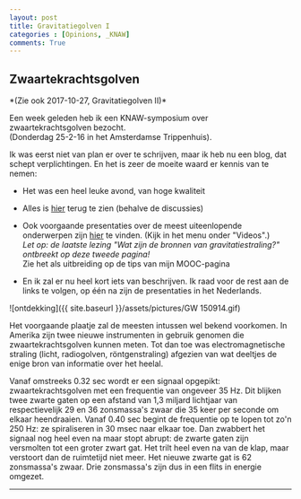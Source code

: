 ```yaml
---
layout: post
title: Gravitatiegolven I
categories : [Opinions, _KNAW]
comments: True
---
```


<h2>Zwaartekrachtsgolven</h2>
*(Zie ook 2017-10-27, Gravitatiegolven II)*

Een week geleden heb ik een KNAW-symposium over zwaartekrachtsgolven bezocht.<br>(Donderdag 25-2-16 in het Amsterdamse Trippenhuis).

Ik was eerst niet van plan er over te schrijven, maar ik heb nu een blog, dat schept verplichtingen. En het is zeer de moeite waard er kennis van te nemen:

* Het was een heel leuke avond, van hoge kwaliteit

* Alles is [hier](http://www.knaw.nl/nl/actueel/agenda/zwaartekrachtsgolven) terug te zien (behalve de discussies)

* Ook voorgaande presentaties over de meest uiteenlopende onderwerpen zijn [hier](https://vimeo.com/knaw) te vinden. (Kijk in het menu onder "Videos".)<br> *Let op: de laatste lezing "Wat zijn de bronnen van gravitatiestraling?" ontbreekt op deze tweede pagina!*<br> Zie het als uitbreiding op de tips van mijn MOOC-pagina

* En ik zal er nu heel kort iets van beschrijven. Ik raad voor de rest aan de links te volgen, op &eacute;&eacute;n na zijn de presentaties in het Nederlands.

![ontdekking]({{ site.baseurl }}/assets/pictures/GW 150914.gif)

Het voorgaande plaatje zal de meesten intussen wel bekend voorkomen. In Amerika zijn twee nieuwe instrumenten in gebruik genomen die zwaartekrachtsgolven kunnen meten. Tot dan toe was electromagnetische straling (licht, radiogolven, r&ouml;ntgenstraling) afgezien van wat deeltjes de enige bron van informatie over het heelal.

Vanaf omstreeks 0.32&nbsp;sec wordt er een signaal opgepikt: zwaartekrachtsgolven met een frequentie van ongeveer 35&nbsp;Hz. Dit blijken twee zwarte gaten op een afstand van 1,3&nbsp;miljard lichtjaar van respectievelijk 29 en 36 zonsmassa's zwaar die 35 keer per seconde om elkaar heendraaien. Vanaf 0.40&nbsp;sec begint de frequentie op te lopen tot zo'n 250&nbsp;Hz: ze spiraliseren in 30&nbsp;msec naar elkaar toe. Dan zwabbert het signaal nog heel even na maar stopt abrupt: de zwarte gaten zijn versmolten tot een groter zwart gat. Het trilt heel even na van de klap, maar verstoort dan de ruimtetijd niet meer. Het nieuwe zwarte gat is 62 zonsmassa's zwaar. Drie zonsmassa's zijn dus in een flits in energie omgezet.


-----

